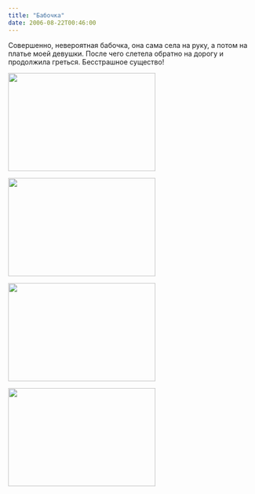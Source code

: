 ```yaml
---
title: "Бабочка"
date: 2006-08-22T00:46:00
---
```


Совершенно, невероятная бабочка, она сама села на руку, а потом на платье моей девушки. После чего слетела обратно на дорогу и продолжила греться. Бесстрашное существо!

<a href="http://pics.livejournal.com/fo2/pic/0000rhct/"><img src="http://pics.livejournal.com/fo2/pic/0000rhct/s320x240" width="300" height="200" border='0'/></a>

<a href="http://pics.livejournal.com/fo2/pic/0000s0b8/"><img src="http://pics.livejournal.com/fo2/pic/0000s0b8/s320x240" width="300" height="200" border='0'/></a><br>

<a href="http://pics.livejournal.com/fo2/pic/0000tyd3/"><img src="http://pics.livejournal.com/fo2/pic/0000tyd3/s320x240" width="300" height="200" border='0'/></a>

<a href="http://pics.livejournal.com/fo2/pic/0000qhp6/"><img src="http://pics.livejournal.com/fo2/pic/0000qhp6/s320x240" width="300" height="200" border='0'/></a>
